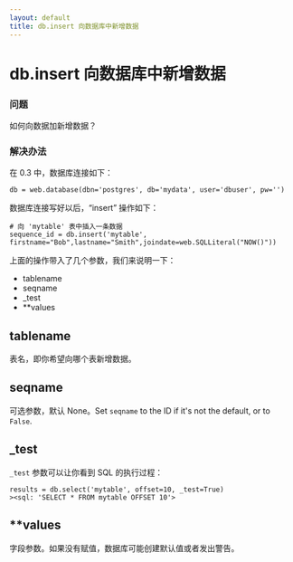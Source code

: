 ```yaml
---
layout: default
title: db.insert 向数据库中新增数据
---
```


# db.insert 向数据库中新增数据

### 问题
如何向数据加新增数据？

### 解决办法

在 0.3 中，数据库连接如下：

    db = web.database(dbn='postgres', db='mydata', user='dbuser', pw='')

数据库连接写好以后，“insert” 操作如下：

```
# 向 'mytable' 表中插入一条数据
sequence_id = db.insert('mytable', firstname="Bob",lastname="Smith",joindate=web.SQLLiteral("NOW()"))
```

上面的操作带入了几个参数，我们来说明一下：

* tablename
* seqname
* _test
* \**values

## tablename
表名，即你希望向哪个表新增数据。

## seqname
可选参数，默认 None。Set `seqname` to the ID if it's not the default, or to `False`.

## _test
`_test` 参数可以让你看到 SQL 的执行过程：

    results = db.select('mytable', offset=10, _test=True)
    ><sql: 'SELECT * FROM mytable OFFSET 10'>

## \**values
字段参数。如果没有赋值，数据库可能创建默认值或者发出警告。
